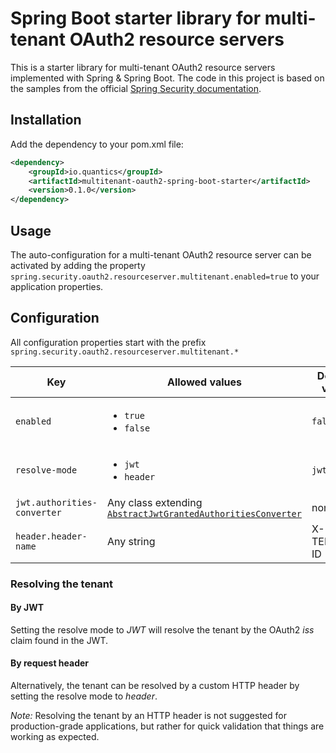 # Spring Boot starter library for multi-tenant OAuth2 resource servers

This is a starter library for multi-tenant OAuth2 resource servers implemented with Spring & Spring Boot. 
The code in this project is based on the samples from the official
[Spring Security documentation](https://docs.spring.io/spring-security/reference/servlet/oauth2/resource-server/multitenancy.html).

## Installation

Add the dependency to your pom.xml file:

```xml
<dependency>
    <groupId>io.quantics</groupId>
    <artifactId>multitenant-oauth2-spring-boot-starter</artifactId>
    <version>0.1.0</version>
</dependency>
```

## Usage

The auto-configuration for a multi-tenant OAuth2 resource server can be activated by adding the property
`spring.security.oauth2.resourceserver.multitenant.enabled=true`
to your application properties.

## Configuration

All configuration properties start with the prefix
`spring.security.oauth2.resourceserver.multitenant.*`

| Key                         | Allowed values                                                                                                                                                  | Default value |
|-----------------------------|-----------------------------------------------------------------------------------------------------------------------------------------------------------------|---------------|
| `enabled`                   | <ul><li>`true`</li><li>`false`</li></ul>                                                                                                                        | `false`       |       
| `resolve-mode`              | <ul><li>`jwt`</li><li>`header`</li></ul>                                                                                                                        | `jwt`         |
| `jwt.authorities-converter` | Any class extending [`AbstractJwtGrantedAuthoritiesConverter`](src/main/java/io/quantics/multitenant/oauth2/config/AbstractJwtGrantedAuthoritiesConverter.java) | none          |          
| `header.header-name`        | Any string                                                                                                                                                      | X-TENANT-ID   |

### Resolving the tenant

#### By JWT

Setting the resolve mode to *JWT* will resolve the tenant by the OAuth2 *iss* claim found in the JWT.


#### By request header

Alternatively, the tenant can be resolved by a custom HTTP header by setting the resolve mode to *header*.

*Note:* Resolving the tenant by an HTTP header is not suggested for production-grade applications, but rather for quick validation that things are working as expected.
